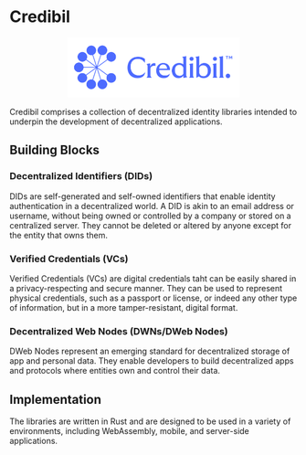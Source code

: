 # Credibil

<div align="center">
  <img src="logo-lockup.svg" alt="logo" width="60%"/>
</div>

Credibil comprises a collection of decentralized identity libraries intended
to underpin the development of decentralized applications.

## Building Blocks

### Decentralized Identifiers (DIDs)

DIDs are self-generated and self-owned identifiers that enable identity 
authentication in a decentralized world. A DID is akin to an email address or
username, without being owned or controlled by a company or stored on a
centralized server. They cannot be deleted or altered by anyone except for
the entity that owns them.

### Verified Credentials (VCs)

Verified Credentials (VCs) are digital credentials taht can be easily shared in
a privacy-respecting and secure manner. They can be used to represent physical
credentials, such as a passport or license, or indeed any other type of 
information, but in a more tamper-resistant, digital format.

### Decentralized Web Nodes (DWNs/DWeb Nodes)

DWeb Nodes represent an emerging standard for decentralized storage of app
and personal data. They enable developers to build decentralized apps and 
protocols where entities own and control their data.

## Implementation

The libraries are written in Rust and are designed to be used in a variety of environments, including WebAssembly, mobile, and server-side applications.
